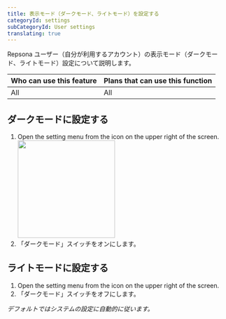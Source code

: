 ```yaml
---
title: 表示モード（ダークモード、ライトモード）を設定する
categoryId: settings
subCategoryId: User settings
translating: true
---
```


Repsona ユーザー（自分が利用するアカウント）の表示モード（ダークモード、ライトモード）設定について説明します。

|Who can use this feature|Plans that can use this function|
|---|---|
|All|All|

## ダークモードに設定する

1. Open the setting menu from the icon on the upper right of the screen.<br><img src="/images/help/menu-button.png" width="222">
2. 「ダークモード」スイッチをオンにします。

## ライトモードに設定する

1. Open the setting menu from the icon on the upper right of the screen.
2. 「ダークモード」スイッチをオフにします。

*デフォルトではシステムの設定に自動的に従います。*
